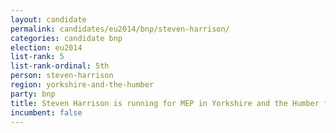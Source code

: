 ```yaml
---
layout: candidate
permalink: candidates/eu2014/bnp/steven-harrison/
categories: candidate bnp
election: eu2014
list-rank: 5
list-rank-ordinal: 5th
person: steven-harrison
region: yorkshire-and-the-humber
party: bnp
title: Steven Harrison is running for MEP in Yorkshire and the Humber for the British National Party
incumbent: false
---
```

